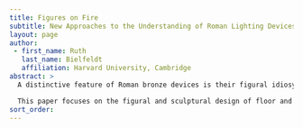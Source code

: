 ```yaml
---
title: Figures on Fire
subtitle: New Approaches to the Understanding of Roman Lighting Devices in Bronze
layout: page
author:
 - first_name: Ruth
   last_name: Bielfeldt
   affiliation: Harvard University, Cambridge
abstract: >
  A distinctive feature of Roman bronze devices is their figural idiosyncrasy: the sometimes charming, sometimes bizarre mixture of anthropomorphic, zoomorphic, and floral forms employed for stems, legs, handles, and bodies. Vitruvius famously criticized such fanciful visual language in the vegetabilized architectures of Roman wall-painting; what has been sidelined in the discussions on Vitruvius and the *monstra* is that the wall-paintings merely elaborated motifs long established in furniture. In scholarship on furnishings, their hybrid composition was first appreciated as delightful, and later, under the verdict of twentieth-century aesthetics, dismissed as superfluous ornamentation (“kitsch”). But it was never studied for what it can tell us about the notions associated with banquet accessories, corporeality, skillfulness, movement, and, not least, the physical energy—heat and light—produced by them.

  This paper focuses on the figural and sculptural design of floor and table candelabra as well as select lamps from Pompeii and Herculaneum, which are part of a new research and database project on Roman lighting and heating devices in bronze led by the author in collaboration with Norbert Franken (Berlin). A large number of candelabra, largely unpublished, are held by the National Museum of Naples (270 specimens). Starting from this chronologically homogenous group of lighting devices, I explore avenues toward a new conceptual framework that enables us to integrate the objects’ intriguing “sculpturalism” with other, often sundered aspects: their energy and matter (fire and metal), their production technique and functionality, their effect on space and ambience, and ultimately their precarious status as objects managed by slaves.
sort_order:
---
```

